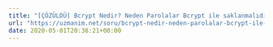 ```yaml
---
title: "[ÇÖZÜLDÜ] Bcrypt Nedir? Neden Parolalar Bcrypt ile saklanmalıdır?"
url: "https://uzmanim.net/soru/bcrypt-nedir-neden-parolalar-bcrypt-ile-saklanmalidir/469"
date: 2020-05-01T20:38:21+00:00
---
```

